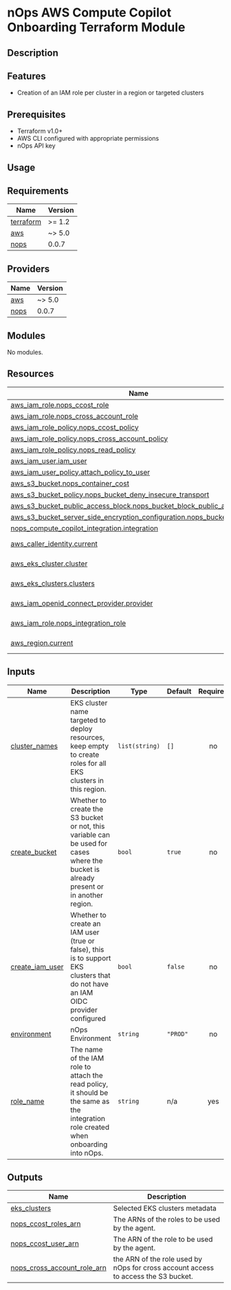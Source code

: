 # nOps AWS Compute Copilot Onboarding Terraform Module

## Description


## Features
- Creation of an IAM role per cluster in a region or targeted clusters

## Prerequisites

- Terraform v1.0+
- AWS CLI configured with appropriate permissions
- nOps API key

## Usage

<!-- BEGIN_TF_DOCS -->
## Requirements

| Name | Version |
|------|---------|
| <a name="requirement_terraform"></a> [terraform](#requirement\_terraform) | >= 1.2 |
| <a name="requirement_aws"></a> [aws](#requirement\_aws) | ~> 5.0 |
| <a name="requirement_nops"></a> [nops](#requirement\_nops) | 0.0.7 |

## Providers

| Name | Version |
|------|---------|
| <a name="provider_aws"></a> [aws](#provider\_aws) | ~> 5.0 |
| <a name="provider_nops"></a> [nops](#provider\_nops) | 0.0.7 |

## Modules

No modules.

## Resources

| Name | Type |
|------|------|
| [aws_iam_role.nops_ccost_role](https://registry.terraform.io/providers/hashicorp/aws/latest/docs/resources/iam_role) | resource |
| [aws_iam_role.nops_cross_account_role](https://registry.terraform.io/providers/hashicorp/aws/latest/docs/resources/iam_role) | resource |
| [aws_iam_role_policy.nops_ccost_policy](https://registry.terraform.io/providers/hashicorp/aws/latest/docs/resources/iam_role_policy) | resource |
| [aws_iam_role_policy.nops_cross_account_policy](https://registry.terraform.io/providers/hashicorp/aws/latest/docs/resources/iam_role_policy) | resource |
| [aws_iam_role_policy.nops_read_policy](https://registry.terraform.io/providers/hashicorp/aws/latest/docs/resources/iam_role_policy) | resource |
| [aws_iam_user.iam_user](https://registry.terraform.io/providers/hashicorp/aws/latest/docs/resources/iam_user) | resource |
| [aws_iam_user_policy.attach_policy_to_user](https://registry.terraform.io/providers/hashicorp/aws/latest/docs/resources/iam_user_policy) | resource |
| [aws_s3_bucket.nops_container_cost](https://registry.terraform.io/providers/hashicorp/aws/latest/docs/resources/s3_bucket) | resource |
| [aws_s3_bucket_policy.nops_bucket_deny_insecure_transport](https://registry.terraform.io/providers/hashicorp/aws/latest/docs/resources/s3_bucket_policy) | resource |
| [aws_s3_bucket_public_access_block.nops_bucket_block_public_access](https://registry.terraform.io/providers/hashicorp/aws/latest/docs/resources/s3_bucket_public_access_block) | resource |
| [aws_s3_bucket_server_side_encryption_configuration.nops_bucket_encryption](https://registry.terraform.io/providers/hashicorp/aws/latest/docs/resources/s3_bucket_server_side_encryption_configuration) | resource |
| [nops_compute_copilot_integration.integration](https://registry.terraform.io/providers/nops-io/nops/0.0.7/docs/resources/compute_copilot_integration) | resource |
| [aws_caller_identity.current](https://registry.terraform.io/providers/hashicorp/aws/latest/docs/data-sources/caller_identity) | data source |
| [aws_eks_cluster.cluster](https://registry.terraform.io/providers/hashicorp/aws/latest/docs/data-sources/eks_cluster) | data source |
| [aws_eks_clusters.clusters](https://registry.terraform.io/providers/hashicorp/aws/latest/docs/data-sources/eks_clusters) | data source |
| [aws_iam_openid_connect_provider.provider](https://registry.terraform.io/providers/hashicorp/aws/latest/docs/data-sources/iam_openid_connect_provider) | data source |
| [aws_iam_role.nops_integration_role](https://registry.terraform.io/providers/hashicorp/aws/latest/docs/data-sources/iam_role) | data source |
| [aws_region.current](https://registry.terraform.io/providers/hashicorp/aws/latest/docs/data-sources/region) | data source |

## Inputs

| Name | Description | Type | Default | Required |
|------|-------------|------|---------|:--------:|
| <a name="input_cluster_names"></a> [cluster\_names](#input\_cluster\_names) | EKS cluster name targeted to deploy resources, keep empty to create roles for all EKS clusters in this region. | `list(string)` | `[]` | no |
| <a name="input_create_bucket"></a> [create\_bucket](#input\_create\_bucket) | Whether to create the S3 bucket or not, this variable can be used for cases where the bucket is already present or in another region. | `bool` | `true` | no |
| <a name="input_create_iam_user"></a> [create\_iam\_user](#input\_create\_iam\_user) | Whether to create an IAM user (true or false), this is to support EKS clusters that do not have an IAM OIDC provider configured | `bool` | `false` | no |
| <a name="input_environment"></a> [environment](#input\_environment) | nOps Environment | `string` | `"PROD"` | no |
| <a name="input_role_name"></a> [role\_name](#input\_role\_name) | The name of the IAM role to attach the read policy, it should be the same as the integration role created when onboarding into nOps. | `string` | n/a | yes |

## Outputs

| Name | Description |
|------|-------------|
| <a name="output_eks_clusters"></a> [eks\_clusters](#output\_eks\_clusters) | Selected EKS clusters metadata |
| <a name="output_nops_ccost_roles_arn"></a> [nops\_ccost\_roles\_arn](#output\_nops\_ccost\_roles\_arn) | The ARNs of the roles to be used by the agent. |
| <a name="output_nops_ccost_user_arn"></a> [nops\_ccost\_user\_arn](#output\_nops\_ccost\_user\_arn) | The ARN of the role to be used by the agent. |
| <a name="output_nops_cross_account_role_arn"></a> [nops\_cross\_account\_role\_arn](#output\_nops\_cross\_account\_role\_arn) | the ARN of the role used by nOps for cross account access to access the S3 bucket. |
<!-- END_TF_DOCS -->
